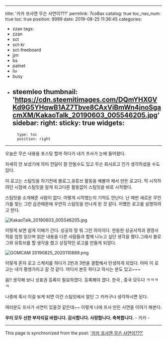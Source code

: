 
---
title: '카카  프사엔 무슨  사연이???'
permlink: 7co8ax
catalog: true
toc_nav_num: true
toc: true
position: 9999
date: 2019-08-25 11:36:45
categories:
- zzan
tags:
- zzan
- sct
- sct-kr
- sct-freeboard
- jjm
- bs
- palnet
- liv
- busy
- steemleo
thumbnail: 'https://cdn.steemitimages.com/DQmYHXGVKd9G5YHqwB1AZ7Tbve8CAxViBmWn4jnoSgacmXM/KakaoTalk_20190603_005546205.jpg'
sidebar:
    right:
        sticky: true
widgets:
    -
        type: toc
        position: right
---


오늘은 무슨 내용을 포스팅 할까 하다가  내가 프사가 눈에 들어왔다. 

자세히 안 보셨기에 의미 전달이 잘 안될수도 있고 무슨 회사로고 인가 생각하셨을 수도 있다. 

이 로고는 스팀잇을 하기전에 블로그,유튜브 활동을 해볼까 해서 만든  로고다.   막 시작하려던 시점에  스팀잇을 알게 되고다른 활동없이 스팀잇을 바로 시작했다. 

스팀잇을 소개해준 사람이 없다. 어떻게 시작했는지 기억도 안난다. 난 매번 새로운 무언가를 찿는 그런 습관때문에 우연히 스팀잇을 만나게 된 것 같다.  어쨌든 로고를 설명하려고 한다.


![KakaoTalk_20190603_005546205.jpg](https://cdn.steemitimages.com/DQmYHXGVKd9G5YHqwB1AZ7Tbve8CAxViBmWn4jnoSgacmXM/KakaoTalk_20190603_005546205.jpg)

이렇게 보면 쉽게 이해가 간다. 
성공의 땅 뭐 그런 의미이다.  한동한 성공서적과 경영서적을 엄청 읽으며 읽은 내용을  다른 사람들과 함께 나누고 싶단 생각을 했다.그래서 블로그와 유튜브를 할 생각을 했고 상징적인 로고를 만들게 되었다.

![GOMCAM 20190825_2020110889.png](https://cdn.steemitimages.com/DQmRsZ8cASsA5fcmMB261toi9nBKSvB9zkYtSm6qiksh1FB/GOMCAM%2020190825_2020110889.png)

이렇게 혼자 로고 스케치를 하다가 2번과 3번을 결합해서 탄생하게 되었다. 아마 이 로고는 내가 평생가지고 갈 것 같다. 
어디서 본듯 하다고 하시는 분도 있고~~~ 

음!!  생각해 보니 상표권 등록이 필요하겠다. 
등록해야 겠다. 한국 ,  중국 모두다 ㅋㅋㅋㅋ

나중에  혹시 이걸 보게 되면 이건 스팀잇에서 알던 그 카카구나 생각하시면 된다. 

여러분도 프사가 사연이 있을것 같은데~~
이렇게  나에 프사 만든 사연을 이야기 해본다.

**우리 모두 선한 부자되길 바랍니다.
감사합니다.  사랑합니다. 축복합니다.** - 카카 -

- - -

This page is synchronized from the post: ['카카  프사엔 무슨  사연이???'](https://steemit.com/@kibumh/7co8ax)
